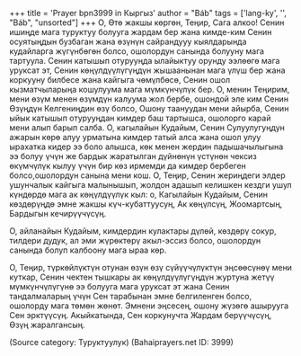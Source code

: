 +++
title = 'Prayer bpn3999 in Кыргыз'
author = "Báb"
tags = ['lang-ky', '', "Báb", "unsorted"]
+++
О, Өтө жакшы көргөн, Теңир, Сага алкоо! Сенин ишиңде мага туруктуу болууга жардам бер жана кимде-ким Сенин осуятыңдын бузбаган жана өзүнүн сайрандууу кыялдарында кудайларга жүгүнбөгөн болсо, ошолордун санында болууну мага тартуула. Сенин катышып отурууңда ылайыктуу орунду ээлөөгө мага уруксат эт, Сенин көңүлдүүлүгүңдүн жышаанынан мага үлүш бер жана коркууну билбесе жана кайгыга чөмүлбөсө, Сенин ошол кызматчыларыңа кошулуума мага мүмкүнчүлүк бер. О, менин Теңирим, мени өзүм менен өзүмдүн калуума жол бербе, ошондой эле ким Сенин Өзүңдүн Келгениңдин өзү болсо, Ошону таануудан мени айырба, Сенин ыйык катышып отурууңдан кимдер баш тартышса, ошолорго карай мени алып барып салба. О, кагылайын Кудайым, Сенин Сулуулугуңдун ажарын көрө алуу урматына кимдер татый алса жана ошол улуу ырахатка кидер ээ боло алышса, көк менен жердин падышачылыгына ээ болуу үчүн же бардык жаратылган дүйнөнүн үстүнөн чексиз өкүмчүлүк кылуу үчүн бир көз ирмемди да кимдер бербеген болсо,ошолордун санына мени кош. О, Теңир, Сенин жериңдеги элдер ушунчалык кайгыга малынышып, жолдон адашып келишкен кездги ушул күндөрдө мага ак көңүлдүүлүк кыл: о, Кагылайын Кудайым, Сенин көздөрүңдө эмне жакшы күч-кубаттуусуң, Ак көңүлсүң, Жоомартсың, Бардыгын кечирүүчүсүң.

О, айланайын Кудайым, кимдердин кулактары дүлөй, көздөрү сокур, тилдери дудук, ал эми жүрөктөрү акыл-эссиз болсо, ошолордун санында болуп калбоону мага ыраа көр.

О, Теңир, түркөйлүктүн отунан өзүн өзү сүйүүчүлүктүн эңсөөсүнөү мени куткар, Сенин чектен тышкары ак көңүлдүүлүгүңдүн журтуна жетүү мүмкүнчүлүгүнө ээ болууга мага уруксат эт жана Сенин тандалмаларың үчүн Сен тарабынан эмне белгиленген болсо, ошолорду мага төмөн жөнөт. Эмнени эңсесең, ошону жүзөгө ашырууга Сен эрктүүсүң. Акыйкатында, Сен коркунучта Жардам берүүчүсүң, Өзүң жаралгансың.

(Source category: Туруктуулук)
(Bahaiprayers.net ID: 3999)
